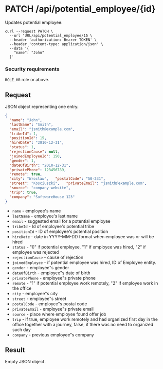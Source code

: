 # PATCH /api/potential_employee/{id}

Updates potential employee.

```
curl --request PATCH \
  --url 'URL/api/potential_employee/15 \
  --header 'authorization: Bearer TOKEN' \
  --header 'content-type: application/json' \
  --data '{
    "name": "John"
  }'
```

### Security requirements
`ROLE_HR` role or above.

## Request
JSON object representing one entry.

```json
{
  "name": "John",
  "lastName": "Smith",
  "email": "jsmith@example.com",
  "tribeId": 1,
  "positionId": 15,
  "hireDate": "2010-12-31",
  "status": 1,
  "rejectionCause": null,
  "joinedEmployeeId": 150,
  "gender": 1,
  "dateOfBirth": "2010-12-31",
  "privatePhone": 123456789,
  "remote": true,
  "city": "Wroclaw",   "postalCode": "50-231",
  "street": "Kosciuszki",   "privateEmail": "jsmith@example.com",
  "source": "company website",
  "trip": true,
  "company": "SoftwareHouse 123"
}
```

* `name` - employee's name
* `lastName` - employee's last name
* `email` - suggested email for a potential employee
* `tribeId` - Id of employee's potential tribe
* `positionId` - ID of employee's potential position
* `hireDate` - date in YYYY-MM-DD format when employee was or will be hired
* `status` - "0" if potential employee, "1" if employee was hired, "2" if employee was rejected
* `rejectionCause` - cause of rejection
* `joinedEmployee` - if potential employee was hired, ID of Employee entity.
* `gender` - employee"s gender
* `dateOfBirth` - employee"s date of birth
* `privatePhone` - employee"s private phone
* `remote` - "1" if potential employee work remotely, "2" if employee work in the office
* `city` - employee"s city
* `street` - employee"s street
* `postalCode` - employee"s postal code
* `privateEmail` - employee"s private email
* `source` - place where employee found offer job
* `trip` - if true, employee work remotely and had organized first day in the office together with a journey, false, if there was no need to organized such day
* `company` - previous employee"s company

## Result
Empty JSON object.
